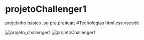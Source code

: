 # projetoChallenger1
projetinho basico ,so pra praticar;
#Tecnologias
html 
css
vscode

![projeto_challenger1](https://github.com/sossego922/projetoChallenger1/assets/62663466/6a2a079d-931f-4a98-88a2-abcaec562373)
![projetoChallenger1](https://github.com/sossego922/projetoChallenger1/assets/62663466/b54e3ccd-61ca-4da6-9078-c7f3919a65a8)
